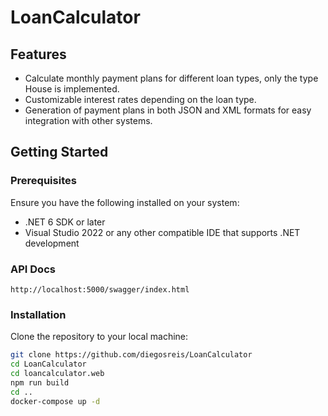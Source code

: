 # LoanCalculator

## Features

- Calculate monthly payment plans for different loan types, only the type House is implemented.
- Customizable interest rates depending on the loan type.
- Generation of payment plans in both JSON and XML formats for easy integration with other systems.

## Getting Started

### Prerequisites

Ensure you have the following installed on your system:

- .NET 6 SDK or later
- Visual Studio 2022 or any other compatible IDE that supports .NET development

### API Docs

`http://localhost:5000/swagger/index.html`

### Installation

Clone the repository to your local machine:

```bash
git clone https://github.com/diegosreis/LoanCalculator
cd LoanCalculator
cd loancalculator.web
npm run build
cd ..
docker-compose up -d
